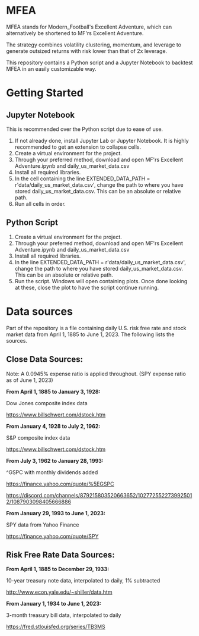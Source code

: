 # MFEA

MFEA stands for Modern_Football's Excellent Adventure, which can alternatively be shortened to MF'rs Excellent Adventure.

The strategy combines volatility clustering, momentum, and leverage to generate outsized returns with risk lower than that of 2x leverage.

This repository contains a Python script and a Jupyter Notebook to backtest MFEA in an easily customizable way.

# Getting Started

## Jupyter Notebook

This is recommended over the Python script due to ease of use.

1. If not already done, install Jupyter Lab or Jupyter Notebook. It is highly recommended to get an extension to collapse cells.
2. Create a virtual environment for the project.
3. Through your preferred method, download and open MF'rs Excellent Adventure.ipynb and daily_us_market_data.csv
4. Install all required libraries.
5. In the cell containing the line EXTENDED_DATA_PATH = r'data/daily_us_market_data.csv', change the path to where you have stored daily_us_market_data.csv. This can be an absolute or relative path.
6. Run all cells in order.

## Python Script

1. Create a virtual environment for the project.
2. Through your preferred method, download and open MF'rs Excellent Adventure.ipynb and daily_us_market_data.csv
3. Install all required libraries.
4. In the line EXTENDED_DATA_PATH = r'data/daily_us_market_data.csv', change the path to where you have stored daily_us_market_data.csv. This can be an absolute or relative path.
5. Run the script. Windows will open containing plots. Once done looking at these, close the plot to have the script continue running.

# Data sources 

Part of the repository is a file containing daily U.S. risk free rate and stock market data from April 1, 1885 to June 1, 2023. The following lists the sources.

## Close Data Sources:

Note: A 0.0945% expense ratio is applied throughout. (SPY expense ratio as of June 1, 2023)

**From April 1, 1885 to January 3, 1928:**

Dow Jones composite index data

https://www.billschwert.com/dstock.htm

**From January 4, 1928 to July 2, 1962:**

S&P composite index data

https://www.billschwert.com/dstock.htm

**From July 3, 1962 to January 28, 1993:**

^GSPC with monthly dividends added

https://finance.yahoo.com/quote/%5EGSPC

https://discord.com/channels/879215803520663652/1027725522739925012/1087903098405666886

**From January 29, 1993 to June 1, 2023:**

SPY data from Yahoo Finance

https://finance.yahoo.com/quote/SPY

## Risk Free Rate Data Sources:

**From April 1, 1885 to December 29, 1933:**

10-year treasury note data, interpolated to daily, 1% subtracted

http://www.econ.yale.edu/~shiller/data.htm

**From January 1, 1934 to June 1, 2023:**

3-month treasury bill data, interpolated to daily

https://fred.stlouisfed.org/series/TB3MS
